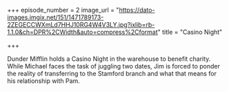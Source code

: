 +++
episode_number = 2
image_url = "https://dato-images.imgix.net/151/1471789173-2ZEGECCWXmLd7HHJ10RG4W4V3LY.jpg?ixlib=rb-1.1.0&ch=DPR%2CWidth&auto=compress%2Cformat"
title = "Casino Night"

+++

Dunder Mifflin holds a Casino Night in the warehouse to benefit charity. While Michael faces the task of juggling two dates, Jim is forced to ponder the reality of transferring to the Stamford branch and what that means for his relationship with Pam.